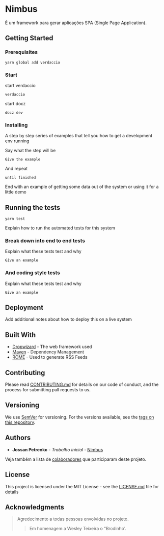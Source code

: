 # Nimbus

É um framework para gerar aplicações SPA (Single Page Application).

## Getting Started

### Prerequisites
```
yarn global add verdaccio
```

### Start
start verdaccio
```
verdaccio
```

start docz
```
docz dev
```



### Installing

A step by step series of examples that tell you how to get a development env running

Say what the step will be

```
Give the example
```

And repeat

```
until finished
```

End with an example of getting some data out of the system or using it for a little demo

## Running the tests
```
yarn test
```

Explain how to run the automated tests for this system

### Break down into end to end tests

Explain what these tests test and why

```
Give an example
```

### And coding style tests

Explain what these tests test and why

```
Give an example
```

## Deployment

Add additional notes about how to deploy this on a live system

## Built With

* [Dropwizard](http://www.dropwizard.io/1.0.2/docs/) - The web framework used
* [Maven](https://maven.apache.org/) - Dependency Management
* [ROME](https://rometools.github.io/rome/) - Used to generate RSS Feeds

## Contributing

Please read [CONTRIBUTING.md](https://gist.github.com/PurpleBooth/b24679402957c63ec426) for details on our code of conduct, and the process for submitting pull requests to us.

## Versioning

We use [SemVer](http://semver.org/) for versioning. For the versions available, see the [tags on this repository](https://github.com/your/project/tags). 

## Authors

* **Jossan Petrenko** - *Trabalho inicial* - [Nimbus](https://github.com/JossanPetrenko/spa-framework/)

Veja também a lista de  [colaboradores](https://github.com/JossanPetrenko/spa-framework/contributors) que participaram deste projeto.

## License

This project is licensed under the MIT License - see the [LICENSE.md](LICENSE.md) file for details

## Acknowledgments

>Agredecimento a todas pessoas envolvidas no projeto. 
>>Em homenagem a Wesley Teixeira o "Brodinho'.
